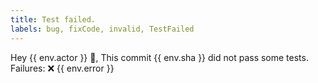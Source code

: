 ```yaml
---
title: Test failed.
labels: bug, fixCode, invalid, TestFailed
---
```

Hey {{ env.actor }} 👋, This commit {{ env.sha }} did not pass some tests.
Failures: 
❌ {{ env.error }}
    
